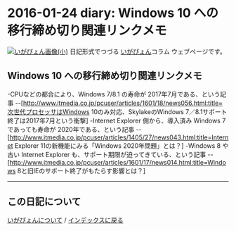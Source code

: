 2016-01-24 diary: Windows 10 への移行締め切り関連リンクメモ
=====================================================================================================
[![いがぴょん画像(小)](https://igapyon.github.io/diary/images/iga200306s.jpg "いがぴょん")](https://igapyon.github.io/diary/memo/memoigapyon.html) 日記形式でつづる [いがぴょん](https://igapyon.github.io/diary/memo/memoigapyon.html)コラム ウェブページです。

## Windows 10 への移行締め切り関連リンクメモ

-CPUなどの都合により、Windows 7/8.1 の寿命が 2017年7月である、という記事
--[http://www.itmedia.co.jp/pcuser/articles/1601/18/news056.html:title=次世代プロセッサはWindows 10のみ対応、SkylakeのWindows 7／8.1サポート終了は2017年7月という衝撃]
-Internet Explorer 側から、導入済み Windows 7 であっても寿命が 2020年である、という記事
--[http://www.itmedia.co.jp/pcuser/articles/1405/27/news043.html:title=Internet Explorer 11の新機能にみる「Windows 2020年問題」とは？]
-Windows 8 や 古い Internet Explorer も、サポート期限が迫ってきている、という記事
--[http://www.itmedia.co.jp/pcuser/articles/1601/17/news014.html:title=Windows 8と旧IEのサポート終了がもたらす影響とは？]


----------------------------------------------------------------------------------------------------

## この日記について
[いがぴょんについて](http://www.igapyon.jp/igapyon/diary/memo/memoigapyon.html) / [インデックスに戻る](https://igapyon.github.io/diary/idxall.html)
